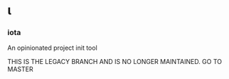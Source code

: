 # ι
### iota
An opinionated project init tool

THIS IS THE LEGACY BRANCH AND IS NO LONGER MAINTAINED. GO TO MASTER
